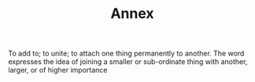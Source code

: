 ---
title: Annex
letter: A
permalink: "/definitions/bld-annex.html"
body: To add to; to unite; to attach one thing permanently to another. The word expresses
  the idea of joining a smaller or sub-ordinate thing with another, larger, or of
  higher importance
published_at: '2018-07-07'
source: Black's Law Dictionary 2nd Ed (1910)
layout: post
---